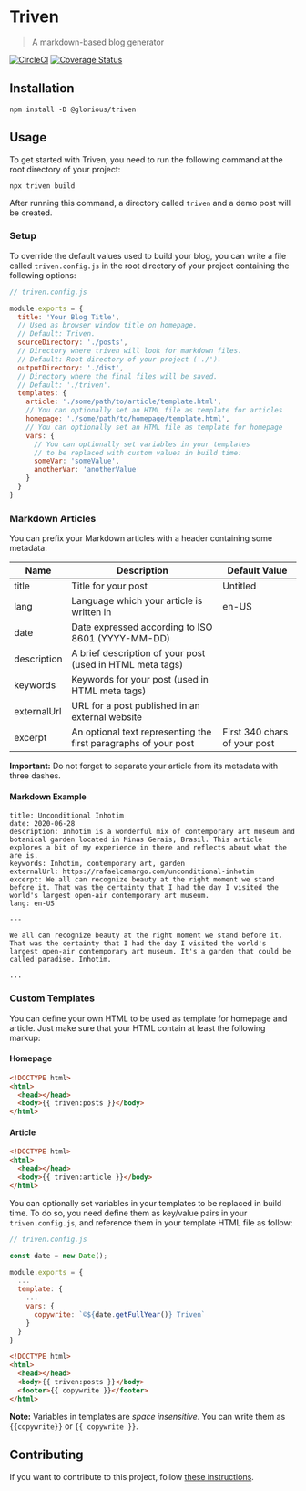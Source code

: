 # Triven
> A markdown-based blog generator

[![CircleCI](https://circleci.com/gh/glorious-codes/glorious-triven/tree/master.svg?style=svg)](https://circleci.com/gh/glorious-codes/glorious-triven/tree/master)
[![Coverage Status](https://coveralls.io/repos/github/glorious-codes/glorious-triven/badge.svg?branch=master)](https://coveralls.io/github/glorious-codes/glorious-triven?branch=master)

## Installation

```
npm install -D @glorious/triven
```

## Usage

To get started with Triven, you need to run the following command at the root directory of your project:

```
npx triven build
```

After running this command, a directory called `triven` and a demo post will be created.

### Setup

To override the default values used to build your blog, you can write a file called `triven.config.js` in the root directory of your project containing the following options:

``` javascript
// triven.config.js

module.exports = {
  title: 'Your Blog Title',
  // Used as browser window title on homepage.
  // Default: Triven.
  sourceDirectory: './posts',
  // Directory where triven will look for markdown files.
  // Default: Root directory of your project ('./').
  outputDirectory: './dist',
  // Directory where the final files will be saved.
  // Default: './triven'.
  templates: {
    article: './some/path/to/article/template.html',
    // You can optionally set an HTML file as template for articles
    homepage: './some/path/to/homepage/template.html',
    // You can optionally set an HTML file as template for homepage
    vars: {
      // You can optionally set variables in your templates
      // to be replaced with custom values in build time:
      someVar: 'someValue',
      anotherVar: 'anotherValue'
    }
  }
}
```

### Markdown Articles

You can prefix your Markdown articles with a header containing some metadata:

| Name | Description | Default Value |
|------|-------------|---------------|
| title | Title for your post | Untitled |
| lang | Language which your article is written in | en-US |
| date | Date expressed according to ISO 8601 (YYYY-MM-DD) |  |
| description | A brief description of your post (used in HTML meta tags) |  |
| keywords | Keywords for your post (used in HTML meta tags) |  |
| externalUrl | URL for a post published in an external website |  |
| excerpt | An optional text representing the first paragraphs of your post | First 340 chars of your post |

**Important:** Do not forget to separate your article from its metadata with three dashes.

#### Markdown Example

```
title: Unconditional Inhotim
date: 2020-06-28
description: Inhotim is a wonderful mix of contemporary art museum and botanical garden located in Minas Gerais, Brasil. This article explores a bit of my experience in there and reflects about what the are is.
keywords: Inhotim, contemporary art, garden
externalUrl: https://rafaelcamargo.com/unconditional-inhotim
excerpt: We all can recognize beauty at the right moment we stand before it. That was the certainty that I had the day I visited the world's largest open-air contemporary art museum.
lang: en-US

---

We all can recognize beauty at the right moment we stand before it. That was the certainty that I had the day I visited the world's largest open-air contemporary art museum. It's a garden that could be called paradise. Inhotim.

...
```

### Custom Templates

You can define your own HTML to be used as template for homepage and article. Just make sure that your HTML contain at least the following markup:

#### Homepage

``` html
<!DOCTYPE html>
<html>
  <head></head>
  <body>{{ triven:posts }}</body>
</html>
```

#### Article

``` html
<!DOCTYPE html>
<html>
  <head></head>
  <body>{{ triven:article }}</body>
</html>
```

You can optionally set variables in your templates to be replaced in build time. To do so, you need define them as key/value pairs in your `triven.config.js`, and reference them in your template HTML file as follow:

``` javascript
// triven.config.js

const date = new Date();

module.exports = {
  ...
  template: {
    ...
    vars: {
      copywrite: `©${date.getFullYear()} Triven`
    }
  }
}
```

``` html
<!DOCTYPE html>
<html>
  <head></head>
  <body>{{ triven:posts }}</body>
  <footer>{{ copywrite }}</footer>
</html>
```

**Note:** Variables in templates are *space insensitive*. You can write them as `{{copywrite}}` or `{{ copywrite }}`.

## Contributing

If you want to contribute to this project, follow [these instructions](CONTRIBUTING.md).
